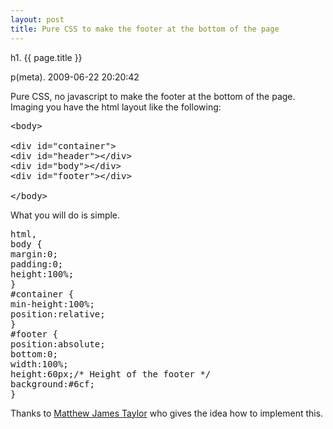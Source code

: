 ```yaml
---
layout: post
title: Pure CSS to make the footer at the bottom of the page
---
```


h1. {{ page.title }} 

p(meta). 2009-06-22 20:20:42

Pure CSS, no javascript to make the footer at the bottom of the page.
Imaging you have the html layout like the following:
<pre name="code" class="php">&lt;body&gt;

&lt;div id="container"&gt;
&lt;div id="header"&gt;&lt;/div&gt;
&lt;div id="body"&gt;&lt;/div&gt;
&lt;div id="footer"&gt;&lt;/div&gt;

&lt;/body&gt;</pre>

What you will do is simple.
<pre  name="code" class="css">html,
body {
margin:0;
padding:0;
height:100%;
}
#container {
min-height:100%;
position:relative;
}
#footer {
position:absolute;
bottom:0;
width:100%;
height:60px;/* Height of the footer */
background:#6cf;
}
</pre>
Thanks to <a href="http://matthewjamestaylor.com/">Matthew James Taylor</a> who gives the idea how to implement this.